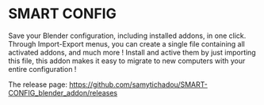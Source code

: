 # SMART CONFIG
Save your Blender configuration, including installed addons, in one click.
Through Import-Export menus, you can create a single file containing all activated addons, and much more !
Install and active them by just importing this file, this addon makes it easy to migrate to new computers with your entire configuration !

The release page:
https://github.com/samytichadou/SMART-CONFIG_blender_addon/releases

